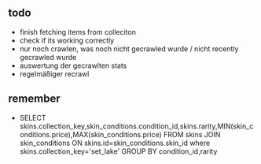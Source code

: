 ## todo

- finish fetching items from colleciton
- check if its working correctly
- nur noch crawlen, was noch nicht gecrawled wurde / nicht recently gecrawled wurde
- auswertung der gecrawlten stats
- regelmäßiger recrawl

## remember
- SELECT skins.collection_key,skin_conditions.condition_id,skins.rarity,MIN(skin_conditions.price),MAX(skin_conditions.price)
FROM skins
JOIN skin_conditions
ON skins.id=skin_conditions.skin_id
where  skins.collection_key='set_lake'
GROUP BY condition_id,rarity
